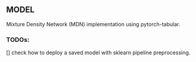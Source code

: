 ## MODEL

Mixture Density Network (MDN) implementation using pytorch-tabular.

### TODOs:

[] check how to deploy a saved model with sklearn pipeline preprocessing.
